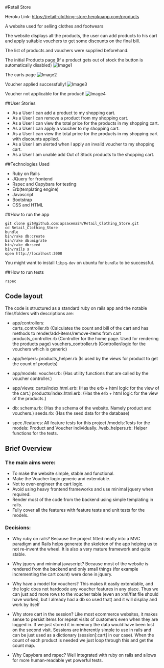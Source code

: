 #Retail Store

Heroku Link: https://retail-clothing-store.herokuapp.com/products

A website used for selling clothes and footwears

The website displays all the products, the user can add products to his cart and apply suitable vouchers to get some discounts on the final bill.

The list of products and vouchers were supplied beforehand.


The initial Products page (If a product gets out of stock the button is automatically disabled)
![Image1](https://raw.githubusercontent.com/apsaxena24/Retail_Clothing_Store/master/screenshots/1.png)

The carts page
![Image2](https://raw.githubusercontent.com/apsaxena24/Retail_Clothing_Store/master/screenshots/2.png)

Voucher applied successfully!
![Image3](https://raw.githubusercontent.com/apsaxena24/Retail_Clothing_Store/master/screenshots/3.png)

Voucher not applicable for the product!
![Image4](https://raw.githubusercontent.com/apsaxena24/Retail_Clothing_Store/master/screenshots/4.png)


##User Stories

* As a User I can add a product to my shopping cart.
* As a User I can remove a product from my shopping cart.
* As a User I can view the total price for the products in my shopping
cart.
* As a User I can apply a voucher to my shopping cart.
* As a User I can view the total price for the products in my shopping cart
with discounts applied.
* As a User I am alerted when I apply an invalid voucher to my shopping
cart.
* As a User I am unable add Out of Stock products to the shopping cart.


##Technologies Used

* Ruby on Rails
* JQuery for frontend
* Rspec and Capybara for testing
* Erb(templating engine)
* Javascript  
* Bootstrap
* CSS and HTML

##How to run the app

```
git clone git@github.com:apsaxena24/Retail_Clothing_Store.git
cd Retail_Clothing_Store
bundle
bin/rake db:create
bin/rake db:migrate
bin/rake db:seed
bin/rails s
open http://localhost:3000
```
You might want to install `libpq-dev` on ubuntu for `bundle` to be successful.

##How to run tests

```
rspec
```

## Code layout

The code is structured as a standard ruby on rails app and the notable files/folders with descriptions are:

* app/controllers:   
  carts_controller.rb (Calculates the count and bill of the cart and has methods to render/add-items/remove-items from cart
  products_controller.rb (Controller for the home page. Used for rendering the products page)
  vouchers_controller.rb (Controller/logic for the vouchers which is generic)

* app/helpers:
  products_helper.rb (Is used by the views for product to get the count of products)

* app/models:
  voucher.rb: (Has utility functions that are called by the voucher controller.)

* app/views:
  carts/index.html.erb: (Has the erb + html logic for the view of the cart.)
  products/index.html.erb: (Has the erb + html logic for the view of the products.)

* db:
  schema.rb: (Has the schema of the website. Namely product and vouchers.)
  seeds.rb: (Has the seed data for the database)

* spec
  /features: All feature tests for this project
  /models:Tests for the models: Product and Voucher individually.
  /web_helpers.rb: Helper functions for the tests.

## Brief Overview

### The main aims were:  
* To make the website simple, stable and functional. 
* Make the Voucher logic generic and extendable. 
* Not to over-engineer the cart logic. 
* Avoid using heavy frontend frameworks and use minimal jquery when required. 
* Render most of the code from the backend using simple templating in rails. 
* Fully cover all the features with feature tests and unit tests for the models. 

### Decisions:
* Why ruby on rails? Because the project fitted neatly into a MVC paradigm and Rails helps generate the skeleton of the app helping us to not re-invent the wheel. It is also a very mature framework and quite stable.

* Why jquery and minimal javascript? Because most of the website is rendered from the backend and only small things (for example incrementing the cart count) were done in jquery.
  
* Why have a model for vouchers? This makes it easily extendable, and the logic does not hardcode any voucher features in any place. Thus we can just add more rows to the voucher table (even an xml/flat file should have worked, but I already had a db so used that) and it will display and work by itself
  
* Why store cart in the session? Like most ecommerce websites, it makes sense to persist items for repeat visits of customers even when they are logged in. If we just stored it in memory the data would have been lost on the second visit. Sessions are inherently simple to use in rails and can be just used as a dictionary (session[:cart] in our case). When the count of each product is needed we just loop through this and get the count map.
  
* Why Capybara and rspec? Well integrated with ruby on rails and allows for more human-readable yet powerful tests. 
  
